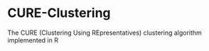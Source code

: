 # CURE-Clustering
 The CURE (Clustering Using REpresentatives) clustering algorithm implemented in R
